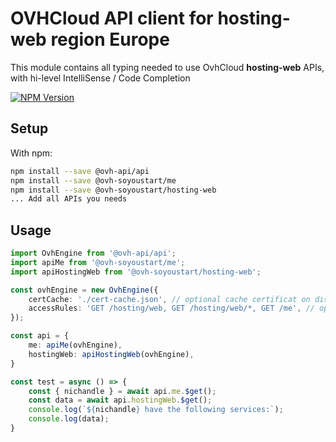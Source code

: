 # OVHCloud API client for **hosting-web** region Europe

This module contains all typing needed to use OvhCloud **hosting-web** APIs, with hi-level IntelliSense / Code Completion

[![NPM Version](https://img.shields.io/npm/v/@ovh-soyoustart/hosting-web.svg?style=flat)](https://www.npmjs.org/package/@ovh-soyoustart/hosting-web)

## Setup

With npm:

```bash
npm install --save @ovh-api/api
npm install --save @ovh-soyoustart/me
npm install --save @ovh-soyoustart/hosting-web
... Add all APIs you needs
```

## Usage

```typescript
import OvhEngine from '@ovh-api/api';
import apiMe from '@ovh-soyoustart/me';
import apiHostingWeb from '@ovh-soyoustart/hosting-web';

const ovhEngine = new OvhEngine({ 
    certCache: './cert-cache.json', // optional cache certificat on disk.
    accessRules: 'GET /hosting/web, GET /hosting/web/*, GET /me', // optional limit the requested privileges.
});

const api = {
    me: apiMe(ovhEngine),
    hostingWeb: apiHostingWeb(ovhEngine),
}

const test = async () => {
    const { nichandle } = await api.me.$get();
    const data = await api.hostingWeb.$get();
    console.log(`${nichandle} have the following services:`);
    console.log(data);
}
```
